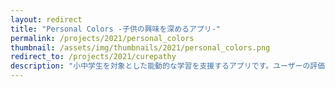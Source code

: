 ```yaml
---
layout: redirect
title: "Personal Colors -子供の興味を深めるアプリ-"
permalink: /projects/2021/personal_colors
thumbnail: /assets/img/thumbnails/2021/personal_colors.png
redirect_to: /projects/2021/curepathy
description: "小中学生を対象とした能動的な学習を支援するアプリです。ユーザーの評価・タグ・レコメンドエンジンによってユーザーの興味に合った学習コンテンツを提示するほか、着せ替えゲームの要素を取り入れることで楽しく学び続けられる仕組みを提供します。"
---
```

